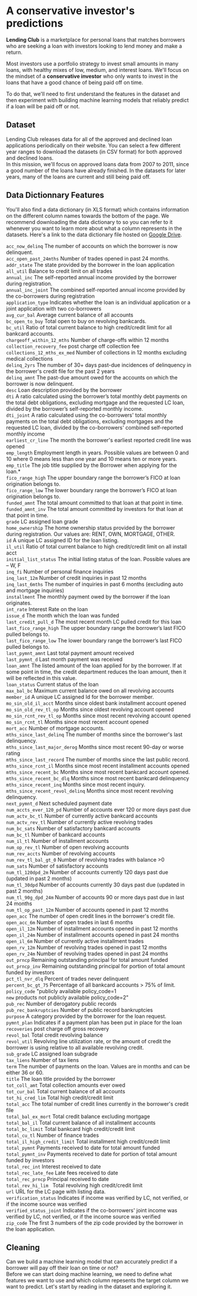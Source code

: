   
# A conservative investor's predictions  
  
**Lending Club** is a marketplace for personal loans that matches borrowers who are seeking a loan with investors looking to lend money and make a return.  
  
Most investors use a portfolio strategy to invest small amounts in many loans, with healthy mixes of low, medium, and interest loans. We'll focus on the mindset of a **conservative investor** who only wants to invest in the loans that have a good chance of being paid off on time.   
  
To do that, we'll need to first understand the features in the dataset and then experiment with building machine learning models that reliably predict if a loan will be paid off or not.  
  
## Dataset  
  
Lending Club releases data for all of the approved and declined loan applications periodically on their website. You can select a few different year ranges to download the datasets (in CSV format) for both approved and declined loans.  
In this mission, we'll focus on approved loans data from 2007 to 2011, since a good number of the loans have already finished. In the datasets for later years, many of the loans are current and still being paid off.  
  
## Data Dictionnary Features  
  
You'll also find a data dictionary (in XLS format) which contains information on the different column names towards the bottom of the page. We recommend downloading the data dictionary to so you can refer to it whenever you want to learn more about what a column represents in the datasets. Here's a link to the data dictionary file hosted on [Google Drive](https://docs.google.com/spreadsheets/d/191B2yJ4H1ZPXq0_ByhUgWMFZOYem5jFz0Y3by_7YBY4/edit).  
  
`acc_now_delinq`	The number of accounts on which the borrower is now delinquent.  
`acc_open_past_24mths`	Number of trades opened in past 24 months.  
`addr_state`	The state provided by the borrower in the loan application  
`all_util`	Balance to credit limit on all trades  
`annual_inc`	The self-reported annual income provided by the borrower during registration.  
`annual_inc_joint`	The combined self-reported annual income provided by the co-borrowers during registration  
`application_type`	Indicates whether the loan is an individual application or a joint application with two co-borrowers  
`avg_cur_bal`	Average current balance of all accounts  
`bc_open_to_buy`	Total open to buy on revolving bankcards.  
`bc_util`	Ratio of total current balance to high credit/credit limit for all bankcard accounts.  
`chargeoff_within_12_mths`	Number of charge-offs within 12 months  
`collection_recovery_fee`	post charge off collection fee  
`collections_12_mths_ex_med`	Number of collections in 12 months excluding medical collections  
`delinq_2yrs`	The number of 30+ days past-due incidences of delinquency in the borrower's credit file for the past 2 years  
`delinq_amnt`	The past-due amount owed for the accounts on which the borrower is now delinquent.  
`desc`	Loan description provided by the borrower  
`dti`	A ratio calculated using the borrower’s total monthly debt payments on the total debt obligations, excluding mortgage and the requested LC loan, divided by the borrower’s self-reported monthly income.  
`dti_joint`	A ratio calculated using the co-borrowers' total monthly payments on the total debt obligations, excluding mortgages and the requested LC loan, divided by the co-borrowers' combined self-reported monthly income  
`earliest_cr_line`	The month the borrower's earliest reported credit line was opened  
`emp_length`	Employment length in years. Possible values are between 0 and 10 where 0 means less than one year and 10 means ten or more years.   
`emp_title`	The job title supplied by the Borrower when applying for the loan.*  
`fico_range_high`	The upper boundary range the borrower’s FICO at loan origination belongs to.  
`fico_range_low`	The lower boundary range the borrower’s FICO at loan origination belongs to.  
`funded_amnt`	The total amount committed to that loan at that point in time.  
`funded_amnt_inv`	The total amount committed by investors for that loan at that point in time.  
`grade`	LC assigned loan grade  
`home_ownership`	The home ownership status provided by the borrower during registration. Our values are: RENT, OWN, MORTGAGE, OTHER.  
`id`	A unique LC assigned ID for the loan listing.  
`il_util`	Ratio of total current balance to high credit/credit limit on all install acct  
`initial_list_status`	The initial listing status of the loan. Possible values are – W, F  
`inq_fi`	Number of personal finance inquiries  
`inq_last_12m`	Number of credit inquiries in past 12 months  
`inq_last_6mths`	The number of inquiries in past 6 months (excluding auto and mortgage inquiries)  
`installment`	The monthly payment owed by the borrower if the loan originates.  
`int_rate`	Interest Rate on the loan  
`issue_d`	The month which the loan was funded  
`last_credit_pull_d`	The most recent month LC pulled credit for this loan  
`last_fico_range_high`	The upper boundary range the borrower’s last FICO pulled belongs to.  
`last_fico_range_low`	The lower boundary range the borrower’s last FICO pulled belongs to.  
`last_pymnt_amnt`	Last total payment amount received  
`last_pymnt_d`	Last month payment was received  
`loan_amnt`	The listed amount of the loan applied for by the borrower. If at some point in time, the credit department reduces the loan amount, then it will be reflected in this value.  
`loan_status`	Current status of the loan  
`max_bal_bc`	Maximum current balance owed on all revolving accounts  
`member_id`	A unique LC assigned Id for the borrower member.  
`mo_sin_old_il_acct`	Months since oldest bank installment account opened  
`mo_sin_old_rev_tl_op`	Months since oldest revolving account opened  
`mo_sin_rcnt_rev_tl_op`	Months since most recent revolving account opened  
`mo_sin_rcnt_tl`	Months since most recent account opened  
`mort_acc`	Number of mortgage accounts.  
`mths_since_last_delinq`	The number of months since the borrower's last delinquency.  
`mths_since_last_major_derog`	Months since most recent 90-day or worse rating  
`mths_since_last_record`	The number of months since the last public record.  
`mths_since_rcnt_il`	Months since most recent installment accounts opened  
`mths_since_recent_bc`	Months since most recent bankcard account opened.  
`mths_since_recent_bc_dlq`	Months since most recent bankcard delinquency  
`mths_since_recent_inq`	Months since most recent inquiry.  
`mths_since_recent_revol_delinq`	Months since most recent revolving delinquency.  
`next_pymnt_d`	Next scheduled payment date  
`num_accts_ever_120_pd`	Number of accounts ever 120 or more days past due  
`num_actv_bc_tl`	Number of currently active bankcard accounts  
`num_actv_rev_tl`	Number of currently active revolving trades  
`num_bc_sats`	Number of satisfactory bankcard accounts  
`num_bc_tl`	Number of bankcard accounts  
`num_il_tl`	Number of installment accounts  
`num_op_rev_tl`	Number of open revolving accounts  
`num_rev_accts`	Number of revolving accounts  
`num_rev_tl_bal_gt_0`	Number of revolving trades with balance >0  
`num_sats`	Number of satisfactory accounts  
`num_tl_120dpd_2m`	Number of accounts currently 120 days past due (updated in past 2 months)  
`num_tl_30dpd`	Number of accounts currently 30 days past due (updated in past 2 months)  
`num_tl_90g_dpd_24m`	Number of accounts 90 or more days past due in last 24 months  
`num_tl_op_past_12m`	Number of accounts opened in past 12 months  
`open_acc`	The number of open credit lines in the borrower's credit file.  
`open_acc_6m`	Number of open trades in last 6 months  
`open_il_12m`	Number of installment accounts opened in past 12 months  
`open_il_24m`	Number of installment accounts opened in past 24 months  
`open_il_6m`	Number of currently active installment trades  
`open_rv_12m`	Number of revolving trades opened in past 12 months  
`open_rv_24m`	Number of revolving trades opened in past 24 months  
`out_prncp`	Remaining outstanding principal for total amount funded  
`out_prncp_inv`	Remaining outstanding principal for portion of total amount funded by investors  
`pct_tl_nvr_dlq`	Percent of trades never delinquent  
`percent_bc_gt_75`	Percentage of all bankcard accounts > 75% of limit.  
`policy_code`	"publicly available policy_code=1  
`new` products not publicly available policy_code=2"  
`pub_rec`	Number of derogatory public records  
`pub_rec_bankruptcies`	Number of public record bankruptcies  
`purpose`	A category provided by the borrower for the loan request.   
`pymnt_plan`	Indicates if a payment plan has been put in place for the loan  
`recoveries`	post charge off gross recovery  
`revol_bal`	Total credit revolving balance  
`revol_util`	Revolving line utilization rate, or the amount of credit the borrower is using relative to all available revolving credit.  
`sub_grade`	LC assigned loan subgrade  
`tax_liens`	Number of tax liens  
`term`	The number of payments on the loan. Values are in months and can be either 36 or 60.  
`title`	The loan title provided by the borrower  
`tot_coll_amt`	Total collection amounts ever owed  
`tot_cur_bal`	Total current balance of all accounts  
`tot_hi_cred_lim`	Total high credit/credit limit  
`total_acc`	The total number of credit lines currently in the borrower's credit file  
`total_bal_ex_mort`	Total credit balance excluding mortgage  
`total_bal_il`	Total current balance of all installment accounts  
`total_bc_limit`	Total bankcard high credit/credit limit  
`total_cu_tl`	Number of finance trades  
`total_il_high_credit_limit`	Total installment high credit/credit limit  
`total_pymnt`	Payments received to date for total amount funded  
`total_pymnt_inv`	Payments received to date for portion of total amount funded by investors  
`total_rec_int`	Interest received to date  
`total_rec_late_fee`	Late fees received to date  
`total_rec_prncp`	Principal received to date  
`total_rev_hi_lim`  	Total revolving high credit/credit limit  
`url`	URL for the LC page with listing data.  
`verification_status`	Indicates if income was verified by LC, not verified, or if the income source was verified  
`verified_status_joint`	Indicates if the co-borrowers' joint income was verified by LC, not verified, or if the income source was verified  
`zip_code`	The first 3 numbers of the zip code provided by the borrower in the loan application.  
  
  
## Cleaning   
  
Can we build a machine learning model that can accurately predict if a borrower will pay off their loan on time or not?  
Before we can start doing machine learning, we need to define what features we want to use and which column repesents the target column we want to predict. Let's start by reading in the dataset and exploring it.  
